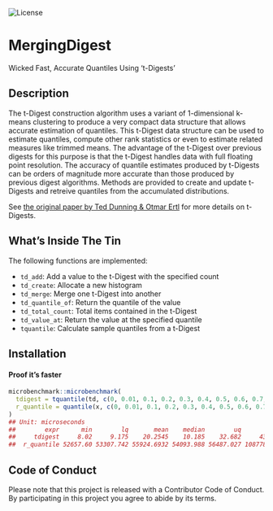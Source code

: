 
![License](https://img.shields.io/badge/License-MIT-blue.svg)

# MergingDigest

Wicked Fast, Accurate Quantiles Using ‘t-Digests’

## Description

The t-Digest construction algorithm uses a variant of 1-dimensional
k-means clustering to produce a very compact data structure that allows
accurate estimation of quantiles. This t-Digest data structure can be
used to estimate quantiles, compute other rank statistics or even to
estimate related measures like trimmed means. The advantage of the
t-Digest over previous digests for this purpose is that the t-Digest
handles data with full floating point resolution. The accuracy of
quantile estimates produced by t-Digests can be orders of magnitude more
accurate than those produced by previous digest algorithms. Methods are
provided to create and update t-Digests and retreive quantiles from the
accumulated distributions.

See [the original paper by Ted Dunning & Otmar
Ertl](https://arxiv.org/abs/1902.04023) for more details on t-Digests.

## What’s Inside The Tin

The following functions are implemented:

  - `td_add`: Add a value to the t-Digest with the specified count
  - `td_create`: Allocate a new histogram
  - `td_merge`: Merge one t-Digest into another
  - `td_quantile_of`: Return the quantile of the value
  - `td_total_count`: Total items contained in the t-Digest
  - `td_value_at`: Return the value at the specified quantile
  - `tquantile`: Calculate sample quantiles from a t-Digest

## Installation

#### Proof it’s faster

``` r
microbenchmark::microbenchmark(
  tdigest = tquantile(td, c(0, 0.01, 0.1, 0.2, 0.3, 0.4, 0.5, 0.6, 0.7, 0.8, 0.9, 0.99, 1)),
  r_quantile = quantile(x, c(0, 0.01, 0.1, 0.2, 0.3, 0.4, 0.5, 0.6, 0.7, 0.8, 0.9, 0.99, 1))
)
## Unit: microseconds
##        expr      min        lq       mean    median        uq        max neval cld
##     tdigest     8.02     9.175    20.2545    10.185    32.682     43.003   100  a 
##  r_quantile 52657.60 53307.742 55924.6932 54093.988 56487.027 108778.946   100   b
```

## Code of Conduct

Please note that this project is released with a Contributor Code of
Conduct. By participating in this project you agree to abide by its
terms.
